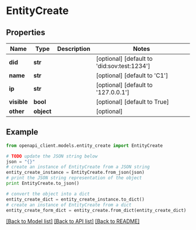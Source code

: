 # EntityCreate

## Properties

| Name        | Type       | Description | Notes                                       |
| ----------- | ---------- | ----------- | ------------------------------------------- |
| **did**     | **str**    |             | [optional] [default to 'did:sov:test:1234'] |
| **name**    | **str**    |             | [optional] [default to 'C1']                |
| **ip**      | **str**    |             | [optional] [default to '127.0.0.1']         |
| **visible** | **bool**   |             | [optional] [default to True]                |
| **other**   | **object** |             | [optional]                                  |

## Example

```python
from openapi_client.models.entity_create import EntityCreate

# TODO update the JSON string below
json = "{}"
# create an instance of EntityCreate from a JSON string
entity_create_instance = EntityCreate.from_json(json)
# print the JSON string representation of the object
print EntityCreate.to_json()

# convert the object into a dict
entity_create_dict = entity_create_instance.to_dict()
# create an instance of EntityCreate from a dict
entity_create_form_dict = entity_create.from_dict(entity_create_dict)
```

[[Back to Model list]](../README.md#documentation-for-models) [[Back to API list]](../README.md#documentation-for-api-endpoints) [[Back to README]](../README.md)
